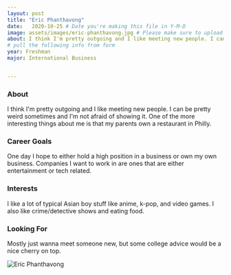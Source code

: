 ```yaml
---
layout: post
title: "Eric Phanthavong"
date:   2020-10-25 # Date you're making this file in Y-M-D
image: assets/images/eric-phanthavong.jpg # Please make sure to upload image in /assets/images/fname-lastname.ext format 
about: I think I'm pretty outgoing and I like meeting new people. I can be pretty weird sometimes and I'm not afraid of showing it. One of the more interesting things about me is that my parents own a restaurant in Philly. # "Briefly describe yourself"
# pull the following info from form
year: Freshman
major: International Business


---
```


### About

I think I'm pretty outgoing and I like meeting new people. I can be pretty weird sometimes and I'm not afraid of showing it. One of the more interesting things about me is that my parents own a restaurant in Philly.

### Career Goals

One day I hope to either hold a high position in a business or own my own business. Companies I want to work in are ones that are either entertainment or tech related.

### Interests

I like a lot of typical Asian boy stuff like anime, k-pop, and video games. I also like crime/detective shows and eating food.

### Looking For

Mostly just wanna meet someone new, but some college advice would be a nice cherry on top.

<div class="text-center my-5">
    <img src="{{ "assets/images/eric-phanthavong.jpg" | absolute_url }}" alt="Eric Phanthavong" class="rounded post-img" />
</div>
